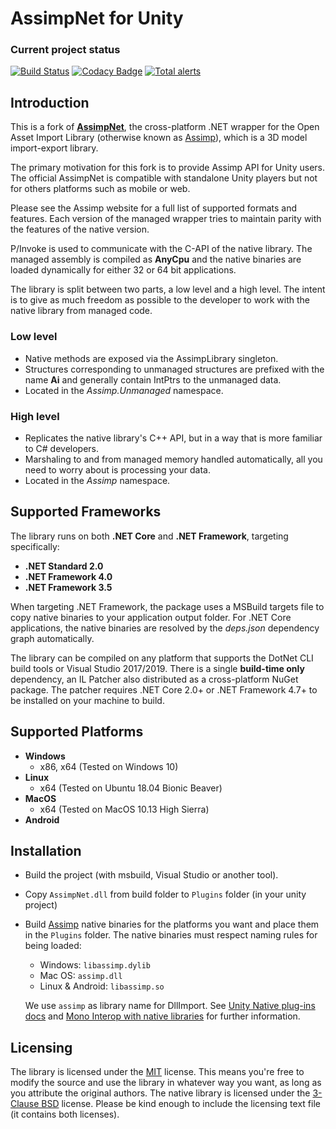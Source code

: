 # AssimpNet for Unity

### Current project status ###
[![Build Status](https://intelligide.visualstudio.com/Assimp%20for%20Unity/_apis/build/status/intelligide.assimp-unity?branchName=master)](https://intelligide.visualstudio.com/Assimp%20for%20Unity/_build/latest?definitionId=1&branchName=master)
[![Codacy Badge](https://api.codacy.com/project/badge/Grade/ac1e60e80292426abf975b7172266eed)](https://www.codacy.com/app/intelligide/assimp-unity?utm_source=github.com&amp;utm_medium=referral&amp;utm_content=intelligide/assimp-unity&amp;utm_campaign=Badge_Grade)
[![Total alerts](https://img.shields.io/lgtm/alerts/g/intelligide/assimp-unity.svg?logo=lgtm&logoWidth=18)](https://lgtm.com/projects/g/intelligide/assimp-unity/alerts/)

## Introduction ##

This is a fork of [**AssimpNet**](https://bitbucket.org/Starnick/assimpnet), the cross-platform .NET wrapper for the Open Asset Import Library (otherwise known as [Assimp](https://github.com/assimp/assimp)), which is a 3D model import-export library. 

The primary motivation for this fork is to provide Assimp API for Unity users. The official AssimpNet is compatible with standalone Unity players but not for others platforms such as mobile or web.

Please see the Assimp website for a full list of supported formats and features. Each version of the managed wrapper tries to maintain parity with the features of the native version.

P/Invoke is used to communicate with the C-API of the native library. The managed assembly is compiled as **AnyCpu** and the native binaries are loaded dynamically for either 32 or 64 bit applications.

The library is split between two parts, a low level and a high level. The intent is to give as much freedom as possible to the developer to work with the native library from managed code.

### Low level ###

* Native methods are exposed via the AssimpLibrary singleton.
* Structures corresponding to unmanaged structures are prefixed with the name **Ai** and generally contain IntPtrs to the unmanaged data.
* Located in the *Assimp.Unmanaged* namespace.

### High level ###

* Replicates the native library's C++ API, but in a way that is more familiar to C# developers.
* Marshaling to and from managed memory handled automatically, all you need to worry about is processing your data.
* Located in the *Assimp* namespace.

## Supported Frameworks ##

The library runs on both **.NET Core** and **.NET Framework**, targeting specifically:

* **.NET Standard 2.0**
* **.NET Framework 4.0**
* **.NET Framework 3.5**

When targeting .NET Framework, the package uses a MSBuild targets file to copy native binaries to your application output folder. For .NET Core applications, the native binaries are resolved by the *deps.json* dependency graph automatically.

The library can be compiled on any platform that supports  the DotNet CLI build tools or Visual Studio 2017/2019. There is a single **build-time only** dependency, an IL Patcher also distributed as a cross-platform NuGet package. The patcher requires .NET Core 2.0+ or .NET Framework 4.7+ to be installed on your machine to build.

## Supported Platforms ##

* **Windows** 
	* x86, x64 (Tested on Windows 10)
* **Linux**
	* x64 (Tested on Ubuntu 18.04 Bionic Beaver)
* **MacOS**
	* x64 (Tested on MacOS 10.13 High Sierra)
* **Android**

## Installation

- Build the project (with msbuild, Visual Studio or another tool).
- Copy `AssimpNet.dll` from build folder to `Plugins` folder (in your unity project)

- Build [Assimp](https://github.com/assimp/assimp) native binaries for the platforms you want and place them in the `Plugins` folder. The native binaries must respect naming rules for being loaded:
    - Windows: `libassimp.dylib`
    - Mac OS: `assimp.dll`
    - Linux & Android: `libassimp.so`

  We use `assimp` as library name for DllImport. See [Unity Native plug-ins docs](https://docs.unity3d.com/Manual/NativePlugins.html) and [Mono Interop with native libraries](https://www.mono-project.com/docs/advanced/pinvoke/#library-names) for further information.

## Licensing ##

The library is licensed under the [MIT](https://opensource.org/licenses/MIT) license. This means you're free to modify the source and use the library in whatever way you want, as long as you attribute the original authors. The native library is licensed under the [3-Clause BSD](https://opensource.org/licenses/BSD-3-Clause) license. Please be kind enough to include the licensing text file (it contains both licenses).
